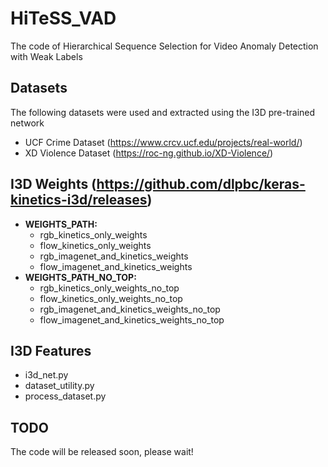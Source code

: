 # HiTeSS_VAD
The code of Hierarchical Sequence Selection for Video Anomaly Detection with Weak Labels
## Datasets
The following datasets were used and extracted using the I3D pre-trained network
* UCF Crime Dataset (https://www.crcv.ucf.edu/projects/real-world/)
* XD Violence Dataset (https://roc-ng.github.io/XD-Violence/)
## I3D Weights (https://github.com/dlpbc/keras-kinetics-i3d/releases)
* **WEIGHTS_PATH:**
  * rgb_kinetics_only_weights
  * flow_kinetics_only_weights
  * rgb_imagenet_and_kinetics_weights
  * flow_imagenet_and_kinetics_weights
* **WEIGHTS_PATH_NO_TOP:**
  * rgb_kinetics_only_weights_no_top
  * flow_kinetics_only_weights_no_top
  * rgb_imagenet_and_kinetics_weights_no_top
  * flow_imagenet_and_kinetics_weights_no_top


## I3D Features
* i3d_net.py
* dataset_utility.py
* process_dataset.py

## TODO
The code will be released soon, please wait!

